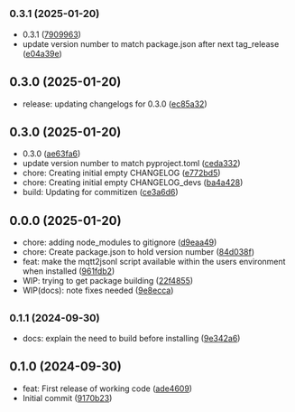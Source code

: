 ## <small>0.3.1 (2025-01-20)</small>

* 0.3.1 ([7909963](https://github.com/27escape/mqtt2jsonl/commit/7909963))
* update version number to match package.json after next tag_release ([e04a39e](https://github.com/27escape/mqtt2jsonl/commit/e04a39e))



## 0.3.0 (2025-01-20)

* release: updating changelogs for 0.3.0 ([ec85a32](https://github.com/27escape/mqtt2jsonl/commit/ec85a32))



## 0.3.0 (2025-01-20)

* 0.3.0 ([ae63fa6](https://github.com/27escape/mqtt2jsonl/commit/ae63fa6))
* update version number to match pyproject.toml ([ceda332](https://github.com/27escape/mqtt2jsonl/commit/ceda332))
* chore: Creating initial empty CHANGELOG ([e772bd5](https://github.com/27escape/mqtt2jsonl/commit/e772bd5))
* chore: Creating initial empty CHANGELOG_devs ([ba4a428](https://github.com/27escape/mqtt2jsonl/commit/ba4a428))
* build: Updating for commitizen ([ce3a6d6](https://github.com/27escape/mqtt2jsonl/commit/ce3a6d6))



## 0.0.0 (2025-01-20)

* chore: adding node_modules to gitignore ([d9eaa49](https://github.com/27escape/mqtt2jsonl/commit/d9eaa49))
* chore: Create package.json to hold version number ([84d038f](https://github.com/27escape/mqtt2jsonl/commit/84d038f))
* feat: make the mqtt2jsonl script available within the users environment when installed ([961fdb2](https://github.com/27escape/mqtt2jsonl/commit/961fdb2))
* WIP: trying to get package building ([22f4855](https://github.com/27escape/mqtt2jsonl/commit/22f4855))
* WIP(docs): note fixes needed ([9e8ecca](https://github.com/27escape/mqtt2jsonl/commit/9e8ecca))



## <small>0.1.1 (2024-09-30)</small>

* docs: explain the need to build before installing ([9e342a6](https://github.com/27escape/mqtt2jsonl/commit/9e342a6))



## 0.1.0 (2024-09-30)

* feat: First release of working code ([ade4609](https://github.com/27escape/mqtt2jsonl/commit/ade4609))
* Initial commit ([9170b23](https://github.com/27escape/mqtt2jsonl/commit/9170b23))



